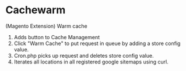 Cachewarm
=========

(Magento Extension) Warm cache

1. Adds button to Cache Management
2. Click "Warm Cache" to put request in queue by adding a store config value.
3. Cron.php picks up request and deletes store config value.
4. Iterates all locations in all registered google sitemaps using curl.
